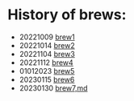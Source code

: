 # History of brews:
 - 20221009 [brew1](brew1.md)
 - 20221014 [brew2](brew2.md)
 - 20221104 [brew3](brew3.md)
 - 20221112 [brew4](brew4.md)
 - 01012023 [brew5](brew5.md)
 - 20230115 [brew6](brew6.md)
 - 20230130 [brew7,md](brew7,md)
